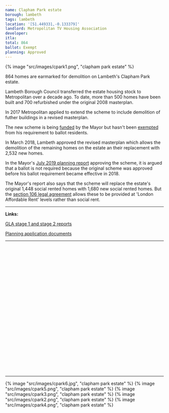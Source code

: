 ```yaml
---
name: Clapham Park estate 
borough: lambeth
tags: lambeth 
location: '[51.449331,-0.133379]'
landlord: Metropolitan TV Housing Association
developer:
itla:
total: 864
ballot: Exempt
planning: Approved
---
```

{% image "src/images/cpark1.png", "clapham park estate" %}

864 homes are earmarked for demolition on Lambeth's Clapham Park estate.

Lambeth Borough Council transferred the estate housing stock to Metropolitan over a decade ago. To date, more than 500 homes have been built and 700 refurbished under the original 2008 masterplan.

In 2017 Metropolitan applied to extend the scheme to include demolition of futher buildings in a revised masterplan.

The new scheme is being [funded](https://www.london.gov.uk/programmes-strategies/housing-and-land/homes-londoners/estate-regeneration/estate-regeneration-data) by the Mayor but hasn't been [exempted](https://www.london.gov.uk/programmes-strategies/housing-and-land/homes-londoners/estate-regeneration/estate-regeneration-data) from his requirement to ballot residents. 

In March 2018, Lambeth approved the revised masterplan which allows the demolition of the remaining homes on the estate an their replacement with 2,532 new homes.

In the Mayor's [July 2019 planning report](https://www.london.gov.uk/sites/default/files/public%3A//public%3A//PAWS/media_id_482169///clapham_park_estate_report.pdf) approving the scheme, it is argued that a ballot is not required because the original scheme was approved before his ballot requirement became effective in 2018.

The Mayor's report also says that the scheme will replace the estate's original 1,448 social rented homes with 1,680 new social rented homes. But the [section 106 legal agreement](/images/claphamparks106.pdf) allows these to be provided at 'London Affordable Rent' levels rather than social rent.

---

__Links:__

[GLA stage 1 and stage 2 reports](https://www.london.gov.uk/sites/default/files/public%3A//public%3A//PAWS/media_id_482169///clapham_park_estate_report.pdf)

[Planning application documents](https://planning.lambeth.gov.uk/online-applications/applicationDetails.do?activeTab=documents&keyVal=OTYBF7BOJXE00)

---

<!------------THE CODE BELOW RENDERS THE MAP - DO NOT EDIT! ---------------------------->

<div id="map" style="width: 100%; height: 400px;"></div>

<script>
  var map = L.map('map').setView({{ location }}, 13);
  L.tileLayer('https://tile.openstreetmap.org/{z}/{x}/{y}.png', {
  maxZoom: 19,
attribution: '&copy; <a href="http://www.openstreetmap.org/copyright">OpenStreetMap</a>'
}).addTo(map);
var circle = L.circle({{ location }}, {
    color: 'red',
    fillColor: '#f03',
    fillOpacity: 0.5,
    radius: 500
}).addTo(map);
</script>

---

{% image "src/images/cpark6.jpg", "clapham park estate" %}
{% image "src/images/cpark5.png", "clapham park estate" %}
{% image "src/images/cpark3.png", "clapham park estate" %}
{% image "src/images/cpark2.png", "clapham park estate" %}
{% image "src/images/cpark4.png", "clapham park estate" %}